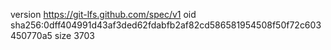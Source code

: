 version https://git-lfs.github.com/spec/v1
oid sha256:0dff404991d43af3ded62fdabfb2af82cd586581954508f50f72c603450770a5
size 3703
